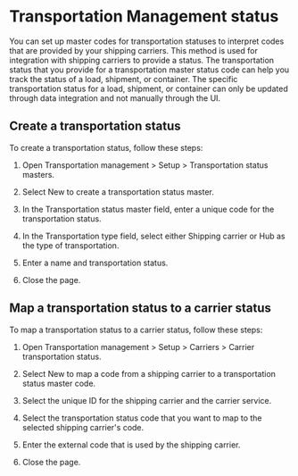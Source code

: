 Transportation Management status
================================

You can set up master codes for transportation statuses to interpret codes that
are provided by your shipping carriers. This method is used for integration with
shipping carriers to provide a status. The transportation status that you
provide for a transportation master status code can help you track the status of
a load, shipment, or container. The specific transportation status for a load,
shipment, or container can only be updated through data integration and not
manually through the UI.

Create a transportation status
------------------------------

To create a transportation status, follow these steps:

1.  Open Transportation management \> Setup \> Transportation status masters.

2.  Select New to create a transportation status master.

3.  In the Transportation status master field, enter a unique code for the
    transportation status.

4.  In the Transportation type field, select either Shipping carrier or Hub as
    the type of transportation.

5.  Enter a name and transportation status.

6.  Close the page.

Map a transportation status to a carrier status
-----------------------------------------------

To map a transportation status to a carrier status, follow these steps:

1.  Open Transportation management \> Setup \> Carriers \> Carrier
    transportation status.

2.  Select New to map a code from a shipping carrier to a transportation status
    master code.

3.  Select the unique ID for the shipping carrier and the carrier service.

4.  Select the transportation status code that you want to map to the selected
    shipping carrier's code.

5.  Enter the external code that is used by the shipping carrier.

6.  Close the page.
